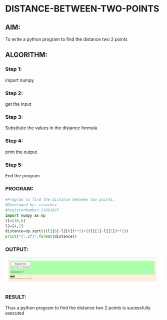 # DISTANCE-BETWEEN-TWO-POINTS

## AIM:
To write a python program to find the distance two 2 points
## ALGORITHM:
### Step 1: 
import numpy
### Step 2: 
get the input
### Step 3: 
Substitute the values in the distance formula 
### Step 4: 
print the output
### Step 5: 
End the program
### PROGRAM:
```python
#Program to find the distance between two points.
#Developed by: vinushcv
#RegisterNumber:22001897
import numpy as np
l1=[10,6]
l2=[4,2]
distance=np.sqrt(((l1[0]-l2[0])**2)+((l1[1]-l2[1])**2))
print("{:.2f}".format(distance))
``` 

### OUTPUT:
![output](distance.png)


### RESULT:
Thus a python program to find the distance two 2 points is sucessfully executed
